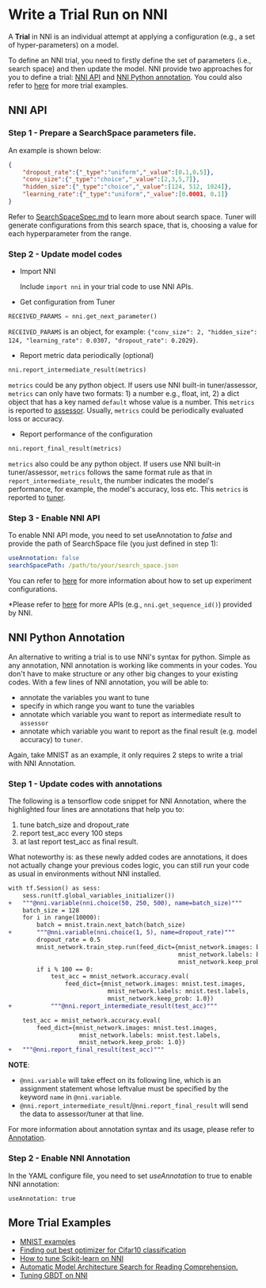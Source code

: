 # Write a Trial Run on NNI

A **Trial** in NNI is an individual attempt at applying a configuration (e.g., a set of hyper-parameters) on a model.

To define an NNI trial, you need to firstly define the set of parameters (i.e., search space) and then update the model. NNI provide two approaches for you to define a trial: [NNI API](#nni-api) and [NNI Python annotation](#nni-annotation). You could also refer to [here](#more-examples) for more trial examples.

<a name="nni-api"></a>
## NNI API

### Step 1 - Prepare a SearchSpace parameters file. 

An example is shown below:

```json
{
    "dropout_rate":{"_type":"uniform","_value":[0.1,0.5]},
    "conv_size":{"_type":"choice","_value":[2,3,5,7]},
    "hidden_size":{"_type":"choice","_value":[124, 512, 1024]},
    "learning_rate":{"_type":"uniform","_value":[0.0001, 0.1]}
}
```

Refer to [SearchSpaceSpec.md](./SearchSpaceSpec.md) to learn more about search space. Tuner will generate configurations from this search space, that is, choosing a value for each hyperparameter from the range.

### Step 2 - Update model codes

- Import NNI

    Include `import nni` in your trial code to use NNI APIs. 

- Get configuration from Tuner
    
```python
RECEIVED_PARAMS = nni.get_next_parameter()
```
`RECEIVED_PARAMS` is an object, for example: 
`{"conv_size": 2, "hidden_size": 124, "learning_rate": 0.0307, "dropout_rate": 0.2029}`.

- Report metric data periodically (optional)

```python
nni.report_intermediate_result(metrics)
```
`metrics` could be any python object. If users use NNI built-in tuner/assessor, `metrics` can only have two formats: 1) a number e.g., float, int, 2) a dict object that has a key named `default` whose value is a number. This `metrics` is reported to [assessor](Builtin_Assessors.md). Usually, `metrics` could be periodically evaluated loss or accuracy.

- Report performance of the configuration

```python
nni.report_final_result(metrics)
```
`metrics` also could be any python object. If users use NNI built-in tuner/assessor, `metrics` follows the same format rule as that in `report_intermediate_result`, the number indicates the model's performance, for example, the model's accuracy, loss etc. This `metrics` is reported to [tuner](Builtin_Tuner.md).

### Step 3 - Enable NNI API

To enable NNI API mode, you need to set useAnnotation to *false* and provide the path of SearchSpace file (you just defined in step 1):

```yaml
useAnnotation: false
searchSpacePath: /path/to/your/search_space.json
```

You can refer to [here](ExperimentConfig.md) for more information about how to set up experiment configurations.

*Please refer to [here](sdk_reference.md) for more APIs (e.g., `nni.get_sequence_id()`) provided by NNI.


<a name="nni-annotation"></a>
## NNI Python Annotation

An alternative to writing a trial is to use NNI's syntax for python. Simple as any annotation, NNI annotation is working like comments in your codes. You don't have to make structure or any other big changes to your existing codes. With a few lines of NNI annotation, you will be able to:

* annotate the variables you want to tune 
* specify in which range you want to tune the variables
* annotate which variable you want to report as intermediate result to `assessor`
* annotate which variable you want to report as the final result (e.g. model accuracy) to `tuner`. 

Again, take MNIST as an example, it only requires 2 steps to write a trial with NNI Annotation.

### Step 1 - Update codes with annotations 

The following is a tensorflow code snippet for NNI Annotation, where the highlighted four lines are annotations that help you to: 
  1. tune batch\_size and dropout\_rate
  2. report test\_acc every 100 steps
  3. at last report test\_acc as final result.

What noteworthy is: as these newly added codes are annotations, it does not actually change your previous codes logic, you can still run your code as usual in environments without NNI installed.

```diff
with tf.Session() as sess:
    sess.run(tf.global_variables_initializer())
+   """@nni.variable(nni.choice(50, 250, 500), name=batch_size)"""
    batch_size = 128
    for i in range(10000):
        batch = mnist.train.next_batch(batch_size)
+       """@nni.variable(nni.choice(1, 5), name=dropout_rate)"""
        dropout_rate = 0.5
        mnist_network.train_step.run(feed_dict={mnist_network.images: batch[0],
                                                mnist_network.labels: batch[1],
                                                mnist_network.keep_prob: dropout_rate})
        if i % 100 == 0:
            test_acc = mnist_network.accuracy.eval(
                feed_dict={mnist_network.images: mnist.test.images,
                            mnist_network.labels: mnist.test.labels,
                            mnist_network.keep_prob: 1.0})
+           """@nni.report_intermediate_result(test_acc)"""

    test_acc = mnist_network.accuracy.eval(
        feed_dict={mnist_network.images: mnist.test.images,
                    mnist_network.labels: mnist.test.labels,
                    mnist_network.keep_prob: 1.0})
+   """@nni.report_final_result(test_acc)"""
```

**NOTE**: 
- `@nni.variable` will take effect on its following line, which is an assignment statement whose leftvalue must be specified by the keyword `name` in `@nni.variable`.
- `@nni.report_intermediate_result`/`@nni.report_final_result` will send the data to assessor/tuner at that line. 

For more information about annotation syntax and its usage, please refer to [Annotation](AnnotationSpec.md). 


### Step 2 - Enable NNI Annotation

In the YAML configure file, you need to set *useAnnotation* to true to enable NNI annotation:
```
useAnnotation: true
```

<a name="more-examples"></a>
## More Trial Examples

* [MNIST examples](mnist_examples.md)
* [Finding out best optimizer for Cifar10 classification](cifar10_examples.md)
* [How to tune Scikit-learn on NNI](sklearn_examples.md)
* [Automatic Model Architecture Search for Reading Comprehension.](SQuAD_evolution_examples.md)
* [Tuning GBDT on NNI](gbdt_example.md)
